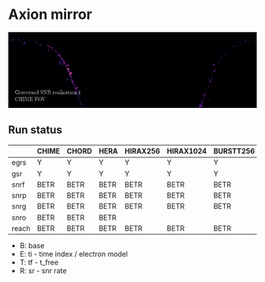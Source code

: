 # Axion mirror

![](outputs/graveyard_samples.gif)

## Run status
|       | CHIME | CHORD | HERA  | HIRAX256 | HIRAX1024 | BURSTT256 | BURSTT2048 |
|-------|-------|-------|-------|----------|-----------|-----------|------------|
| egrs  |   Y   |   Y   |   Y   |    Y     |     Y     |     Y     |     Y      |
| gsr   |   Y   |   Y   |   Y   |    Y     |     Y     |     Y     |     Y      |
| snrf  | BETR  | BETR  | BETR  |   BETR   |   BETR    |   BETR    |   BETR     |
| snrp  | BETR  | BETR  | BETR  |   BETR   |   BETR    |   BETR    |   BETR     |
| snrg  | BETR  | BETR  | BETR  |   BETR   |   BETR    |   BETR    |   BETR     |
| snro  | BETR  | BETR  | BETR  |          |           |           |            |
| reach | BETR  | BETR  | BETR  |   BETR   |   BETR    |   BETR    |   BETR     |

- B: base
- E: ti - time index / electron model
- T: tf - t_free
- R: sr - snr rate
